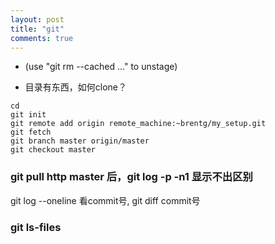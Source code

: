 ```yaml
---
layout: post
title: "git" 
comments: true
---
```


* (use "git rm --cached <file>..." to unstage)

* 目录有东西，如何clone？

```
cd 
git init 
git remote add origin remote_machine:~brentg/my_setup.git 
git fetch 
git branch master origin/master 
git checkout master 
```


### git pull http master 后，git log -p -n1 显示不出区别

git log --oneline 看commit号, git diff commit号


### git ls-files

